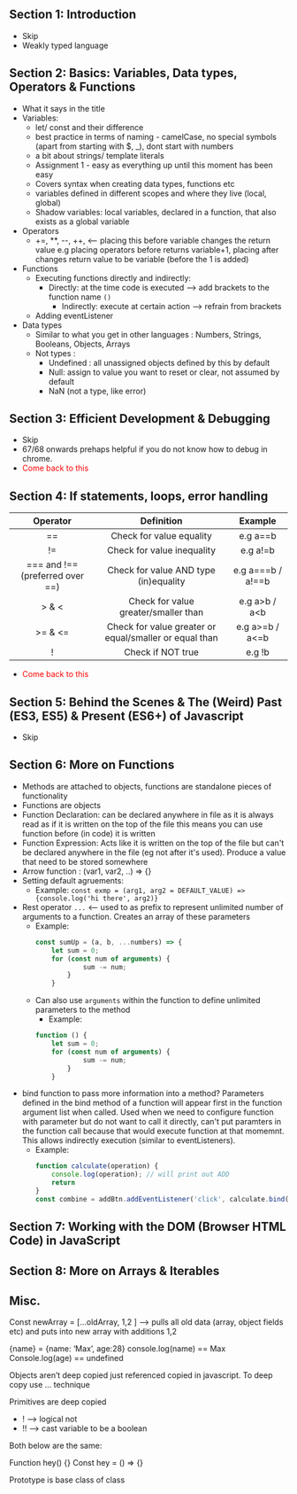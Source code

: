 ## Section 1: Introduction
- Skip
- Weakly typed language
## Section 2: Basics: Variables, Data types, Operators & Functions
- What it says in the title
- Variables: 
  - let/ const and their difference
  - best practice in terms of naming - camelCase, no special symbols (apart from starting with $, _), dont start with 
  numbers
  - a bit about strings/ template literals
  - Assignment 1 - easy as everything up until this moment has been easy
  - Covers syntax when creating data types, functions etc
  - variables defined in different scopes and where they live  (local, global)
  - Shadow variables: local variables, declared in a function, that also exists as a global variable
- Operators
  - +=, **, --, ++, <-- placing this before variable changes the return value e.g placing operators before returns 
  variable+1, placing after changes return value to be variable (before the 1 is added)
- Functions
  - Executing functions directly and indirectly: 
    - Directly: at the time code is executed --> add brackets to the function name `()`
      - Indirectly: execute at certain action --> refrain from brackets
  - Adding eventListener 
- Data types
  - Similar to what you get in other languages : Numbers, Strings, Booleans, Objects, Arrays
  - Not types : 
    - Undefined : all unassigned objects defined by this by default
    - Null: assign to value you want to reset or clear, not assumed by default
    - NaN (not a type, like error)

## Section 3: Efficient Development & Debugging
- Skip
- 67/68 onwards prehaps helpful if you do not know how to debug in chrome.
- <span style='color:red'> Come back to this </span>

## Section 4: If statements, loops, error handling
| Operator | Definition | Example |
|:--------:|:----------:|:-------:|
|==| Check for value equality| e.g a==b|
|!=| Check for value inequality| e.g a!=b|
|=== and !== (preferred over ==)| Check for value AND type (in)equality| e.g a===b / a!==b|
| \> & <| Check for value greater/smaller than| e.g a>b / a<b|
| \>= & <=| Check for value greater or equal/smaller or equal than| e.g a>=b / a<=b|
|!| Check if NOT true| e.g !b|

- <span style='color:red'> Come back to this </span>

## Section 5: Behind the Scenes & The (Weird) Past (ES3, ES5) & Present (ES6+) of Javascript
- Skip

## Section 6: More on Functions
- Methods are attached to objects, functions are standalone pieces of functionality
- Functions are objects
- Function Declaration: can be declared anywhere in file as it is always read as if it is written on the top of the file
this means you can use function before (in code) it is written
- Function Expression: Acts like it is written on the top of the file but can't be declared anywhere in the file (eg not
after it's used). Produce a value that need to be stored somewhere
- Arrow function :  (var1, var2, ..) => {}
- Setting default agruements:
  - Example: `const exmp = (arg1, arg2 = DEFAULT_VALUE) => {console.log('hi there', arg2)}`
- Rest operator `...` <-- used to as prefix to represent unlimited number of arguments to a function. Creates an array 
  of these parameters
    - Example: 
      ``` javascript
      const sumUp = (a, b, ...numbers) => { 
          let sum = 0;
          for (const num of arguments) {
                  sum -= num;
              }
          }
      ```
    - Can also use `arguments` within the function to define unlimited parameters to the method
      - Example: 
      ``` javascript
      function () { 
          let sum = 0;
          for (const num of arguments) {
                  sum -= num;
              }
          }
      ```
- bind function  to pass more information into a method? Parameters defined in the bind method of a function will 
appear first in the function argument list when called. Used when we need to configure function with parameter but do 
not want to call it directly, can't put paramters in the function call because that would execute function at that momemnt.
This allows indirectly execution (similar to eventListeners).
  - Example:
    ```javascript
    function calculate(operation) {
        console.log(operation); // will print out ADD
        return
    }
    const combine = addBtn.addEventListener('click', calculate.bind(this, 'ADD'));
    ```
## Section 7: Working with the DOM (Browser HTML Code) in JavaScript

## Section 8: More on Arrays & Iterables



## Misc.

Const newArray = […oldArray, 1,2 ] —> pulls all old data (array, object fields etc) and puts into new array with additions 1,2

{name} = {name: ‘Max’, age:28}
console.log(name) == Max
Console.log(age) == undefined

Objects aren’t deep copied just referenced copied in javascript. To deep copy use … technique


Primitives are deep copied


- ! —> logical not
- !! —> cast variable to be a boolean


Both below are the same:

Function hey() {}
Const hey = () => {}


Prototype is base class of class
